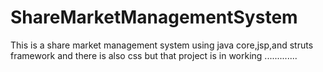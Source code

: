 # ShareMarketManagementSystem
This is a share market management system using java core,jsp,and struts framework and there is also css but that project is in working .............
